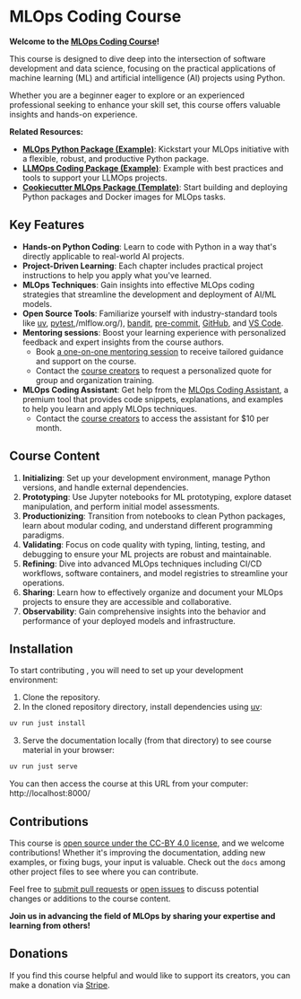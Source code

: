 # MLOps Coding Course

**Welcome to the [MLOps Coding Course](https://mlops-coding-course.fmind.dev/)!**

This course is designed to dive deep into the intersection of software development and data science, focusing on the practical applications of machine learning (ML) and artificial intelligence (AI) projects using Python.

Whether you are a beginner eager to explore or an experienced professional seeking to enhance your skill set, this course offers valuable insights and hands-on experience.

**Related Resources:**
- **[MLOps Python Package (Example)](https://github.com/fmind/mlops-python-package)**: Kickstart your MLOps initiative with a flexible, robust, and productive Python package.
- **[LLMOps Coding Package (Example)](https://github.com/callmesora/llmops-python-package/)**: Example with best practices and tools to support your LLMOps projects.
- **[Cookiecutter MLOps Package (Template)](https://github.com/fmind/cookiecutter-mlops-package)**: Start building and deploying Python packages and Docker images for MLOps tasks.

## Key Features

- **Hands-on Python Coding**: Learn to code with Python in a way that's directly applicable to real-world AI projects.
- **Project-Driven Learning**: Each chapter includes practical project instructions to help you apply what you've learned.
- **MLOps Techniques**: Gain insights into effective MLOps coding strategies that streamline the development and deployment of AI/ML models.
- **Open Source Tools**: Familiarize yourself with industry-standard tools like [uv](https://docs.astral.sh/uv/), [pytest](https://docs.pytest.org/en/latest/),/mlflow.org/), [bandit](https://bandit.readthedocs.io/en/latest/), [pre-commit](https://pre-commit.com/), [GitHub](https://github.com/), and [VS Code](https://code.visualstudio.com/).
- **Mentoring sessions**: Boost your learning experience with personalized feedback and expert insights from the course authors.
  - Book [a one-on-one mentoring session](https://calendar.app.google/9KfEBkpCHQKwarLF8) to receive tailored guidance and support on the course.
  - Contact the [course creators](mailto:mlops-coding-course@fmind.dev) to request a personalized quote for group and organization training.
- **MLOps Coding Assistant**: Get help from the [MLOps Coding Assistant](https://mlops-coding-assistant.fmind.dev/), a premium tool that provides code snippets, explanations, and examples to help you learn and apply MLOps techniques.
  - Contact the [course creators](mailto:mlops-coding-course@fmind.dev) to access the assistant for $10 per month.

## Course Content

1. **Initializing**: Set up your development environment, manage Python versions, and handle external dependencies.
2. **Prototyping**: Use Jupyter notebooks for ML prototyping, explore dataset manipulation, and perform initial model assessments.
3. **Productionizing**: Transition from notebooks to clean Python packages, learn about modular coding, and understand different programming paradigms.
4. **Validating**: Focus on code quality with typing, linting, testing, and debugging to ensure your ML projects are robust and maintainable.
5. **Refining**: Dive into advanced MLOps techniques including CI/CD workflows, software containers, and model registries to streamline your operations.
6. **Sharing**: Learn how to effectively organize and document your MLOps projects to ensure they are accessible and collaborative.
7. **Observability**: Gain comprehensive insights into the behavior and performance of your deployed models and infrastructure.

## Installation

To start contributing , you will need to set up your development environment:

1. Clone the repository.
2. In the cloned repository directory, install dependencies using [uv](https://docs.astral.sh/uv/):

```bash
uv run just install
```

3. Serve the documentation locally (from that directory) to see course material in your browser:

```bash
uv run just serve
```

You can then access the course at this URL from your computer: http://localhost:8000/

## Contributions

This course is [open source under the CC-BY 4.0 license](https://github.com/MLOps-Courses/mlops-coding-course/blob/main/LICENSE.txt), and we welcome contributions! Whether it's improving the documentation, adding new examples, or fixing bugs, your input is valuable. Check out the `docs`  among other project files to see where you can contribute.

Feel free to [submit pull requests](https://github.com/MLOps-Courses/mlops-coding-course/pulls) or [open issues](https://github.com/MLOps-Courses/mlops-coding-course/issues) to discuss potential changes or additions to the course content.

**Join us in advancing the field of MLOps by sharing your expertise and learning from others!**

## Donations

If you find this course helpful and would like to support its creators, you can make a donation via [Stripe](https://donate.stripe.com/4gw8xT9oVbCc98s7ss).
